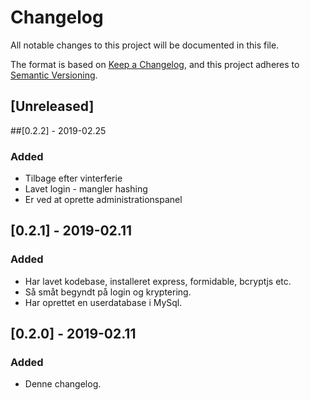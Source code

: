 # Changelog
All notable changes to this project will be documented in this file.

The format is based on [Keep a Changelog](https://keepachangelog.com/en/1.0.0/),
and this project adheres to [Semantic Versioning](https://semver.org/spec/v2.0.0.html).

## [Unreleased]

##[0.2.2] - 2019-02.25
### Added
* Tilbage efter vinterferie
* Lavet login - mangler hashing 
* Er ved at oprette administrationspanel 

## [0.2.1] - 2019-02.11
### Added 
* Har lavet kodebase, installeret express, formidable, bcryptjs etc.
* Så småt begyndt på login og kryptering. 
* Har oprettet en userdatabase i MySql. 

## [0.2.0] - 2019-02.11
### Added
* Denne changelog.